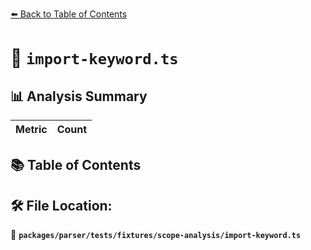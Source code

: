 [⬅️ Back to Table of Contents](../../../../../index.md)

# 📄 `import-keyword.ts`

## 📊 Analysis Summary

| Metric | Count |
|--------|-------|

## 📚 Table of Contents


## 🛠️ File Location:
📂 **`packages/parser/tests/fixtures/scope-analysis/import-keyword.ts`**
